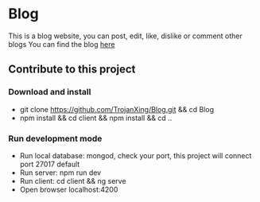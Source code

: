 # Blog

 This is a blog website, you can post, edit, like, dislike or comment other blogs
 You can find the blog [here](https://xingblog.herokuapp.com/)
 
 ## Contribute to this project
 ### Download and install
 * git clone https://github.com/TrojanXing/Blog.git && cd Blog
 * npm install && cd client && npm install && cd ..
 ### Run development mode
 * Run local database: mongod, check your port, this project will connect port 27017 default
 * Run server: npm run dev
 * Run client: cd client && ng serve
 * Open browser localhost:4200
 
 
 
 